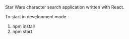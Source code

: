 Star Wars character search application written with React.

To start in development mode -
  1. npm install
  2. npm start